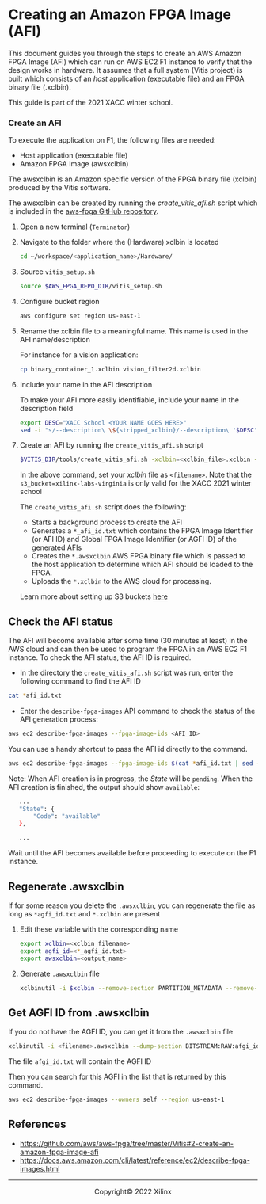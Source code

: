 # Creating an Amazon FPGA Image (AFI)

This document guides you through the steps to create an AWS Amazon FPGA Image (AFI) which can run on AWS EC2 F1 instance to verify that the design works in hardware. It assumes that a full system (Vitis project) is built which consists of an *host* application (executable file) and an FPGA binary file (.xclbin).

This guide is part of the 2021 XACC winter school.

### Create an AFI

To execute the application on F1, the following files are needed:

- Host application (executable file)
- Amazon FPGA Image (awsxclbin)

The awsxclbin is an Amazon specific version of the FPGA binary file (xclbin) produced by the Vitis software.

The awsxclbin can be created by running the *create\_vitis\_afi.sh* script which is included in the [aws-fpga GitHub repository](https://github.com/aws/aws-fpga).

1. Open a new terminal (`Terminator`)

1. Navigate to the folder where the (Hardware) xclbin is located

    ```sh
    cd ~/workspace/<application_name>/Hardware/
    ```

1. Source `vitis_setup.sh`

    ```sh
    source $AWS_FPGA_REPO_DIR/vitis_setup.sh
    ```

1. Configure bucket region

    ```sh
    aws configure set region us-east-1
    ```

1. Rename the xclbin file to a meaningful name. This name is used in the AFI name/description

   For instance for a vision application:

   ```sh
   cp binary_container_1.xclbin vision_filter2d.xclbin
   ```

1. Include your name in the AFI description

   To make your AFI more easily identifiable, include your name in the description field

   ```sh
   export DESC="XACC School <YOUR NAME GOES HERE>"
   sed -i "s/--description\ \${stripped_xclbin}/--description\ '$DESC'/g" $VITIS_DIR/tools/create_vitis_afi.sh
   ```

1. Create an AFI by running the `create_vitis_afi.sh` script

    ```sh
    $VITIS_DIR/tools/create_vitis_afi.sh -xclbin=<xclbin_file>.xclbin -s3_bucket=xilinx-labs-virginia -s3_dcp_key=dcp -s3_logs_key=log
    ```
    
    In the above command, set your *xclbin* file as `<filename>`. Note that the `s3_bucket=xilinx-labs-virginia` is only valid for the XACC 2021 winter school

    The `create_vitis_afi.sh` script does the following:

    - Starts a background process to create the AFI
    - Generates a `*_afi_id.txt` which contains the FPGA Image Identifier (or AFI ID) and Global FPGA Image Identifier (or AGFI ID) of the generated AFIs
    - Creates the `*.awsxclbin` AWS FPGA binary file which is passed to the host application to determine which AFI should be loaded to the FPGA.
    - Uploads the `*.xclbin` to the AWS cloud for processing.

    Learn more about setting up S3 buckets [here](https://github.com/aws/aws-fpga/blob/master/Vitis/docs/Setup_AWS_CLI_and_S3_Bucket.md)  

## Check the AFI status

The AFI will become available after some time (30 minutes at least) in the AWS cloud and can then be used to program the FPGA in an AWS EC2 F1 instance. To check the AFI status, the AFI ID is required.

* In the directory the `create_vitis_afi.sh` script was run, enter the following command to find the AFI ID  

```sh
cat *afi_id.txt
```

* Enter the `describe-fpga-images` API command to check the status of the AFI generation process:

```sh
aws ec2 describe-fpga-images --fpga-image-ids <AFI_ID>
```

You can use a handy shortcut to pass the AFI id directly to the command.

```sh
aws ec2 describe-fpga-images --fpga-image-ids $(cat *afi_id.txt | sed -n '2p' | tr -d '",' | sed 's/.*://')
```

Note: When AFI creation is in progress, the *State* will be `pending`. When the AFI creation is finished, the output should show `available`:

```sh
   ...
   "State": {
       "Code": "available"
   },

   ...
```

Wait until the AFI becomes available before proceeding to execute on the F1 instance.

## Regenerate .awsxclbin

If for some reason you delete the `.awsxclbin`, you can regenerate the file as long as `*agfi_id.txt` and `*.xclbin` are present

1. Edit these variable with the corresponding name
    
    ```sh
    export xclbin=<xclbin_filename>
    export agfi_id=<*_agfi_id.txt>
    export awsxclbin=<output_name>
    ```
    
1. Generate `.awsxclbin` file

    ```sh
    xclbinutil -i $xclbin --remove-section PARTITION_METADATA --remove-section SYSTEM_METADATA --replace-section BITSTREAM:RAW:${agfi_id} -o ${awsxclbin}.awsxclbin
    ```


## Get AGFI ID from .awsxclbin

If you do not have the AGFI ID, you can get it from the `.awsxclbin` file

```sh
xclbinutil -i <filename>.awsxclbin --dump-section BITSTREAM:RAW:afgi_id.txt
```

The file `afgi_id.txt` will contain the AGFI ID

Then you can search for this AGFI in the list that is returned by this command.

```sh
aws ec2 describe-fpga-images --owners self --region us-east-1
```

## References

- https://github.com/aws/aws-fpga/tree/master/Vitis#2-create-an-amazon-fpga-image-afi
- https://docs.aws.amazon.com/cli/latest/reference/ec2/describe-fpga-images.html

---------------------------------------
<p align="center">Copyright&copy; 2022 Xilinx</p>
